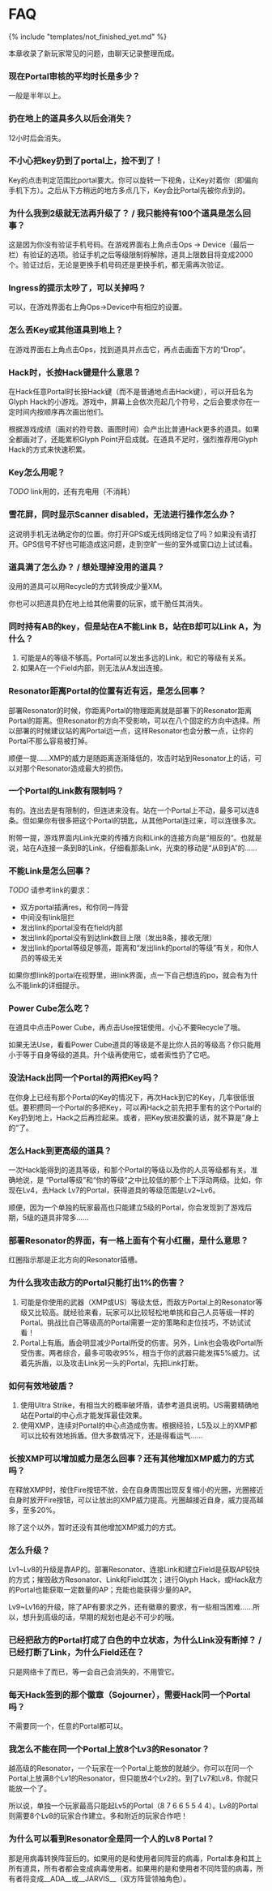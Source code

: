 # FAQ

{% include "templates/not_finished_yet.md" %}

本章收录了新玩家常见的问题，由聊天记录整理而成。

### 现在Portal审核的平均时长是多少？

一般是半年以上。

### 扔在地上的道具多久以后会消失？

12小时后会消失。

### 不小心把key扔到了portal上，捡不到了！

Key的点击判定范围比portal要大。你可以旋转一下视角，让Key对着你（即偏向手机下方）。之后从下方稍远的地方多点几下，Key会比Portal先被你点到的。

### 为什么我到2级就无法再升级了？ / 我只能持有100个道具是怎么回事？

这是因为你没有验证手机号码。在游戏界面右上角点击Ops → Device（最后一栏）有验证的选项。验证手机之后等级限制将解除，道具上限数目将变成2000个。验证过后，无论是更换手机号码还是更换手机，都无需再次验证。

### Ingress的提示太吵了，可以关掉吗？

可以，在游戏界面右上角Ops→Device中有相应的设置。

### 怎么丢Key或其他道具到地上？

在游戏界面右上角点击Ops，找到道具并点击它，再点击画面下方的“Drop”。

### Hack时，长按Hack键是什么意思？

在Hack任意Portal时长按Hack键（而不是普通地点击Hack键），可以开启名为Glyph Hack的小游戏。游戏中，屏幕上会依次亮起几个符号，之后会要求你在一定时间内按顺序再次画出他们。

根据游戏成绩（画对的符号数、画图时间）会产出比普通Hack更多的道具。如果全都画对了，还能累积Glyph Point开启成就。在道具不足时，强烈推荐用Glyph Hack的方式来快速积累。

### Key怎么用呢？

*TODO* link用的，还有充电用（不消耗）

### 雪花屏，同时显示Scanner  disabled，无法进行操作怎么办？

这说明手机无法确定你的位置。你打开GPS或无线网络定位了吗？如果没有请打开。GPS信号不好也可能造成这问题，走到空旷一些的室外或窗口边上试试看。

### 道具满了怎么办？ / 想处理掉没用的道具？

没用的道具可以用Recycle的方式转换成少量XM。

你也可以把道具扔在地上给其他需要的玩家，或干脆任其消失。

### 同时持有AB的key，但是站在A不能Link B，站在B却可以Link A，为什么？

1. 可能是A的等级不够高。Portal可以发出多远的Link，和它的等级有关系。
2. 如果A在一个Field内部，则无法从A发出连接。

### Resonator距离Portal的位置有近有远，是怎么回事？

部署Resonator的时候，你距离Portal的物理距离就是部署下的Resonator距离Portal的距离。但Resonator的方向不受影响，可以在八个固定的方向中选择。所以部署的时候建议站的离Portal远一点，这样Resonator也会分散一点，让你的Portal不那么容易被打掉。

顺便一提……XMP的威力是随距离逐渐降低的，攻击时站到Resonator上的话，可以对那个Resonator造成最大的损伤。

### 一个Portal的Link数有限制吗？

有的。连出去是有限制的，但连进来没有。站在一个Portal上不动，最多可以连8条。但如果你有很多把这个Portal的钥匙，从其他Portal连过来，可以连很多次。

附带一提，游戏界面内Link光束的传播方向和Link的连接方向是“相反的“。也就是说，站在A连接一条到B的Link，仔细看那条Link，光束的移动是“从B到A”的……

### 不能Link是怎么回事？

*TODO* 请参考link的要求：
* 双方portal插满res，和你同一阵营
* 中间没有link阻拦
* 发出link的portal没有在field内部
* 发出link的portal没有到达link数目上限（发出8条，接收无限）
* 发出link的portal等级足够高，距离和“发出link的portal的等级”有关，和你人员的等级无关

如果你想link的portal在视野里，进link界面，点一下自己想连的po，就会有为什么不能link的详细提示。

### Power Cube怎么吃？

在道具中点击Power Cube，再点击Use按钮使用。小心不要Recycle了哦。

如果无法Use，看看Power Cube道具的等级是不是比你人员的等级高？你只能用小于等于自身等级的道具。升个级再使用它，或者索性扔了它吧。

### 没法Hack出同一个Portal的两把Key吗？

在你身上已经有那个Portal的Key的情况下，再次Hack到它的Key，几率很低很低。要积攒同一个Portal的多把Key，可以再Hack之前先把手里有的这个Portal的Key扔到地上，Hack之后再捡起来。或者，把Key放进胶囊的话，就不算是”身上的”了。

### 怎么Hack到更高级的道具？

一次Hack能得到的道具等级，和那个Portal的等级以及你的人员等级都有关。准确地说，是
“Portal等级”和“你的等级”之中比较低的那个上下浮动两级。比如，你现在Lv4，去Hack Lv7的Portal，获得道具的等级范围是Lv2~Lv6。

顺便，因为一个单独的玩家最高也只能建立5级的Portal，你会发现到了游戏后期，5级的道具非常多……

### 部署Resonator的界面，有一格上面有个有小红圈，是什么意思？

红圈指示那是正北方向的Resonator插槽。

### 为什么我攻击敌方的Portal只能打出1%的伤害？

1. 可能是你使用的武器（XMP或US）等级太低，而敌方Portal上的Resonator等级又比较高。就经验来看，玩家可以比较轻松地单挑和自己人员等级一样的Portal。挑战比自己等级高的Portal需要一定的策略和走位技巧，不妨试试看！
2. Portal上有盾。盾会明显减少Portal所受的伤害。另外，Link也会吸收Portal所受伤害。两者综合，最多可吸收95%，相当于你的武器只能发挥5%威力。试着先拆盾，以及攻击Link另一头的Portal，先把Link打断。

### 如何有效地破盾？

1. 使用Ultra Strike，有相当大的概率破坏盾，请参考道具说明。US需要精确地站在Portal的中心点才能发挥最佳效果。
2. 使用XMP，连续对Portal的中心点造成伤害。根据经验，L5及以上的XMP都可以比较有效地拆盾。但大多数情况下，还是得看运气……

### 长按XMP可以增加威力是怎么回事？还有其他增加XMP威力的方式吗？

在释放XMP时，按住Fire按钮不放，会在自身周围出现反复缩小的光圈，光圈接近自身时放开Fire按钮，可以让放出的XMP威力提高。光圈越接近自身，威力提高越多，至多20%。

除了这个以外，暂时还没有其他增加XMP威力的方式。

### 怎么升级？

Lv1~Lv8的升级是靠AP的。部署Resonator、连接Link和建立Field是获取AP较快的方式；摧毁敌方Resonator、Link和Field其次；进行Glyph Hack，或Hack敌方的Portal也能获取一定数量的AP；充能也能获得少量的AP。

Lv9~Lv16的升级，除了AP有要求之外，还有徽章的要求，有一些相当困难……所以，想升到高级的话，早期的规划也是必不可少的哦。

### 已经把敌方的Portal打成了白色的中立状态，为什么Link没有断掉？ / 已经打断了Link，为什么Field还在？

只是网络卡了而已，等一会自己会消失的，不用管它。

### 每天Hack签到的那个徽章（Sojourner），需要Hack同一个Portal吗？

不需要同一个，任意的Portal都可以。

### 我怎么不能在同一个Portal上放8个Lv3的Resonator？

越高级的Resonator，一个玩家在一个Portal上能放的就越少。你可以在同一个Portal上放满8个Lv1的Resonator，但只能放4个Lv2的。到了Lv7和Lv8，你就只能放一个了。

所以说，单独一个玩家最高只能起Lv5的Portal（8 7 6 6 5 5 4 4）。Lv8的Portal则需要8个Lv8的玩家合作建立。多和附近的玩家合作吧！

### 为什么可以看到Resonator全是同一个人的Lv8 Portal？

那是用病毒转换阵营后的。如果用的是和使用者同阵营的病毒，Portal本身和其上所有道具，所有者都会变成病毒使用者。如果用的是和使用者不同阵营的病毒，所有者将变成__ADA__或__JARVIS__（双方阵营领袖角色）。
